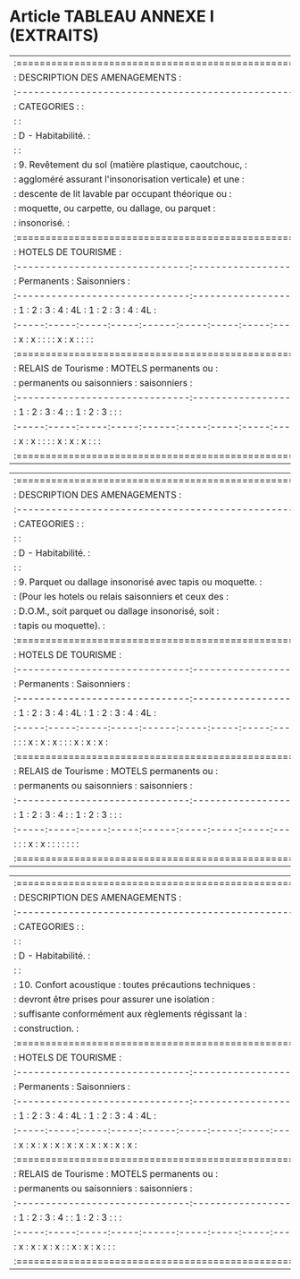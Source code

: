 # Article TABLEAU ANNEXE I (EXTRAITS)

<table>
<tr>
<td>:=============================================================:</td>
</tr>
<tr>
<td> :                DESCRIPTION DES AMENAGEMENTS                 :</td>
</tr>
<tr>
<td> :-------------------------------------------------------------:</td>
</tr>
<tr>
<td> :         CATEGORIES :                                        :</td>
</tr>
<tr>
<td> :                                                             :</td>
</tr>
<tr>
<td> :  D - Habitabilité.                                          :</td>
</tr>
<tr>
<td> :                                                             :</td>
</tr>
<tr>
<td> :    9. Revêtement du sol (matière plastique, caoutchouc,     :</td>
</tr>
<tr>
<td> :       aggloméré assurant l'insonorisation verticale) et une :</td>
</tr>
<tr>
<td> :       descente de lit lavable par occupant théorique ou     :</td>
</tr>
<tr>
<td> :       moquette, ou carpette, ou dallage, ou parquet         :</td>
</tr>
<tr>
<td> :       insonorisé.                                           :</td>
</tr>
<tr>
<td> :=============================================================:</td>
</tr>
<tr>
<td> :                      HOTELS DE TOURISME                     :</td>
</tr>
<tr>
<td> :------------------------------:------------------------------:</td>
</tr>
<tr>
<td> :         Permanents           :         Saisonniers          :</td>
</tr>
<tr>
<td> :------------------------------:------------------------------:</td>
</tr>
<tr>
<td> :  1  :  2  :  3  :  4  :  4L  :  1  :  2  :  3  :  4  :  4L  :</td>
</tr>
<tr>
<td> :-----:-----:-----:-----:------:-----:-----:-----:-----:------:</td>
</tr>
<tr>
<td> :  x  :  x  :     :     :      :  x  :  x  :     :     :      :</td>
</tr>
<tr>
<td> :=============================================================:</td>
</tr>
<tr>
<td> :       RELAIS de Tourisme     :   MOTELS permanents ou       :</td>
</tr>
<tr>
<td> :  permanents ou saisonniers   :      saisonniers             :</td>
</tr>
<tr>
<td> :------------------------------:------------------------------:</td>
</tr>
<tr>
<td> :  1  :  2  :  3  :  4  :      :  1  :  2  :  3  :     :      :</td>
</tr>
<tr>
<td> :-----:-----:-----:-----:------:-----:-----:-----:-----:------:</td>
</tr>
<tr>
<td> :  x  :  x  :     :     :      :  x  :  x  :  x  :     :      :</td>
</tr>
<tr>
<td> :=============================================================:</td>
</tr>
</table>

<table>
<tr>
<td>:=============================================================:</td>
</tr>
<tr>
<td> :                DESCRIPTION DES AMENAGEMENTS                 :</td>
</tr>
<tr>
<td> :-------------------------------------------------------------:</td>
</tr>
<tr>
<td> :         CATEGORIES :                                        :</td>
</tr>
<tr>
<td> :                                                             :</td>
</tr>
<tr>
<td> :  D - Habitabilité.                                          :</td>
</tr>
<tr>
<td> :                                                             :</td>
</tr>
<tr>
<td> :    9. Parquet ou dallage insonorisé avec tapis ou moquette. :</td>
</tr>
<tr>
<td> :       (Pour les hotels ou relais saisonniers et ceux des    :</td>
</tr>
<tr>
<td> :        D.O.M., soit parquet ou dallage insonorisé, soit     :</td>
</tr>
<tr>
<td> :        tapis ou moquette).                                  :</td>
</tr>
<tr>
<td> :=============================================================:</td>
</tr>
<tr>
<td> :                      HOTELS DE TOURISME                     :</td>
</tr>
<tr>
<td> :------------------------------:------------------------------:</td>
</tr>
<tr>
<td> :         Permanents           :         Saisonniers          :</td>
</tr>
<tr>
<td> :------------------------------:------------------------------:</td>
</tr>
<tr>
<td> :  1  :  2  :  3  :  4  :  4L  :  1  :  2  :  3  :  4  :  4L  :</td>
</tr>
<tr>
<td> :-----:-----:-----:-----:------:-----:-----:-----:-----:------:</td>
</tr>
<tr>
<td> :     :     :  x  :  x  :  x   :     :     :  x  :  x  :  x   :</td>
</tr>
<tr>
<td> :=============================================================:</td>
</tr>
<tr>
<td> :       RELAIS de Tourisme     :   MOTELS permanents ou       :</td>
</tr>
<tr>
<td> :  permanents ou saisonniers   :      saisonniers             :</td>
</tr>
<tr>
<td> :------------------------------:------------------------------:</td>
</tr>
<tr>
<td> :  1  :  2  :  3  :  4  :      :  1  :  2  :  3  :     :      :</td>
</tr>
<tr>
<td> :-----:-----:-----:-----:------:-----:-----:-----:-----:------:</td>
</tr>
<tr>
<td> :     :     :  x  :  x  :      :     :     :     :     :      :</td>
</tr>
<tr>
<td> :=============================================================:</td>
</tr>
</table>

<table>
<tr>
<td>:=============================================================:</td>
</tr>
<tr>
<td> :                DESCRIPTION DES AMENAGEMENTS                 :</td>
</tr>
<tr>
<td> :-------------------------------------------------------------:</td>
</tr>
<tr>
<td> :         CATEGORIES :                                        :</td>
</tr>
<tr>
<td> :                                                             :</td>
</tr>
<tr>
<td> :  D - Habitabilité.                                          :</td>
</tr>
<tr>
<td> :                                                             :</td>
</tr>
<tr>
<td> :   10. Confort acoustique : toutes précautions techniques    :</td>
</tr>
<tr>
<td> :       devront être prises pour assurer une isolation        :</td>
</tr>
<tr>
<td> :       suffisante conformément aux règlements régissant la   :</td>
</tr>
<tr>
<td> :       construction.                                         :</td>
</tr>
<tr>
<td> :=============================================================:</td>
</tr>
<tr>
<td> :                      HOTELS DE TOURISME                     :</td>
</tr>
<tr>
<td> :------------------------------:------------------------------:</td>
</tr>
<tr>
<td> :         Permanents           :         Saisonniers          :</td>
</tr>
<tr>
<td> :------------------------------:------------------------------:</td>
</tr>
<tr>
<td> :  1  :  2  :  3  :  4  :  4L  :  1  :  2  :  3  :  4  :  4L  :</td>
</tr>
<tr>
<td> :-----:-----:-----:-----:------:-----:-----:-----:-----:------:</td>
</tr>
<tr>
<td> :  x  :  x  :  x  :  x  :  x   :  x  :  x  :  x  :  x  :  x   :</td>
</tr>
<tr>
<td> :=============================================================:</td>
</tr>
<tr>
<td> :       RELAIS de Tourisme     :   MOTELS permanents ou       :</td>
</tr>
<tr>
<td> :  permanents ou saisonniers   :      saisonniers             :</td>
</tr>
<tr>
<td> :------------------------------:------------------------------:</td>
</tr>
<tr>
<td> :  1  :  2  :  3  :  4  :      :  1  :  2  :  3  :     :      :</td>
</tr>
<tr>
<td> :-----:-----:-----:-----:------:-----:-----:-----:-----:------:</td>
</tr>
<tr>
<td> :  x  :  x  :  x  :  x  :      :  x  :  x  :  x  :     :      :</td>
</tr>
<tr>
<td> :=============================================================:</td>
</tr>
</table>
